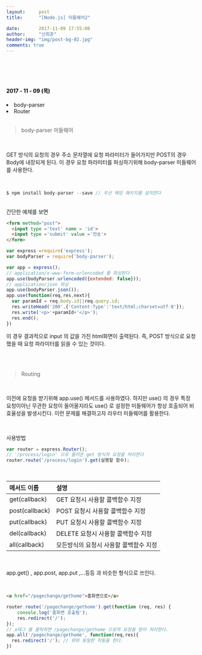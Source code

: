```yaml
---
layout:     post
title:      "[Node.js] 미들웨어2"

date:       2017-11-09 17:55:00
author:     "신희준"
header-img: "img/post-bg-02.jpg"
comments: true
---
```


<meta name="description" content="Spring스프링 애너테이션 Annotation정리 @Autowired,@Qualifier,@Resource,@Component,@PostConstruct,@Aspect
,@AOP,@POINTCUT,@AROUND,@ADVICE,@RequestMapping,@REPOSITORY,@SERVICE,@COMPONENT
">
<br>
<H4 style ="font-weight:bold; color:black;"> </H4>
<br>
<H4 style ="font-weight:bold; color : black">2017 - 11 - 09 (목)</H4>
<li>body-parser</li>
<li>Router</li>
<br>

> body-parser 미들웨어

<br>

GET 방식의 요청의 경우 주소 문자열에 요청 파라미터가 들어가지만 POST의 경우 Body에 내장되게 된다. 이 경우 요청 파라미터를 파싱하기위해 body-parser 미들웨어를 사용한다.

<br>

~~~Javascript
$ npm install body-parser --save // 우선 해당 패키지를 설치한다
~~~


<br>
간단한 예제를 보면

~~~html
<form method="post">
  <input type ='text' name = 'id'>
  <input type ='submit' value ='전송'>
</form>
~~~

~~~Javascript
var express =require('express');
var bodyParser = require('body-parser');

var app = express();
// application/x-www-form-urlencoded 를 파싱한다
app.use(bodyParser.urlencoded({extended: false}));
// application/json 파싱
app.use(bodyParser.json());
app.use(function(req,res,next){
  var paramId = req.body.id||req.query.id;
  res.writeHead('200',{'Content-Type':'text/html;charset=utf-8'});
  res.write('<p>'+paramId+'</p>');
  res.end();
})
~~~

이 경우 결과적으로 input 의 값을 가진 html화면이 출력된다. 즉, POST 방식으로 요청했을 때 요청 파라미터를 읽을 수 있는 것이다.

<br><br>

> Routing

<br>

이전에 요청을 받기위해 app.use() 메서드를 사용하였다. 하지만 use() 의 경우 특정 요청이아닌 무관한 요청이 들어올지라도 use() 로 설정한 미들웨어가 항상 호출되어 비 효율성을 발생시킨다. 이런 문제를 해결하고자 라우터 미들웨어를 활용한다.

<br>

사용방법

~~~Javascript
var router = express.Router();
// '/process/login' 으로 들어온 get 방식의 요청을 처리한다
router.route('/process/login').get(실행할 함수);
~~~

<br>

| 메서드 이름 |  설명  |
|:--------|:--------|
| get(callback) | GET 요청시 사용할 콜백함수 지정 |
| post(callback) | POST 요청시 사용할 콜백함수 지정 |
| put(callback) | PUT 요청시 사용할 콜백함수 지정 |
| del(callback) | DELETE 요청시 사용할 콜백함수 지정 |
| all(callback) | 모든방식의 요청시 사용할 콜백함수 지정 |

<br>

app.get() , app.post, app.put ,...등등 과 비슷한 형식으로 쓰인다.

<br>

~~~html
<a href="/pagechange/gethome">홈화면으로</a>
~~~

~~~Javascript
router.route('/pagechange/gethome').get(function (req, res) {
    console.log('홈화면 호출됨');
    res.redirect('/');
});
// a태그 를 클릭하면 /pagechange/gethome 으로의 요청을 받아 처리한다.
app.all('/pagechange/gethome', function(req,res){
  res.redirect('/'); // 위와 동일한 작동을 한다.
})
~~~
